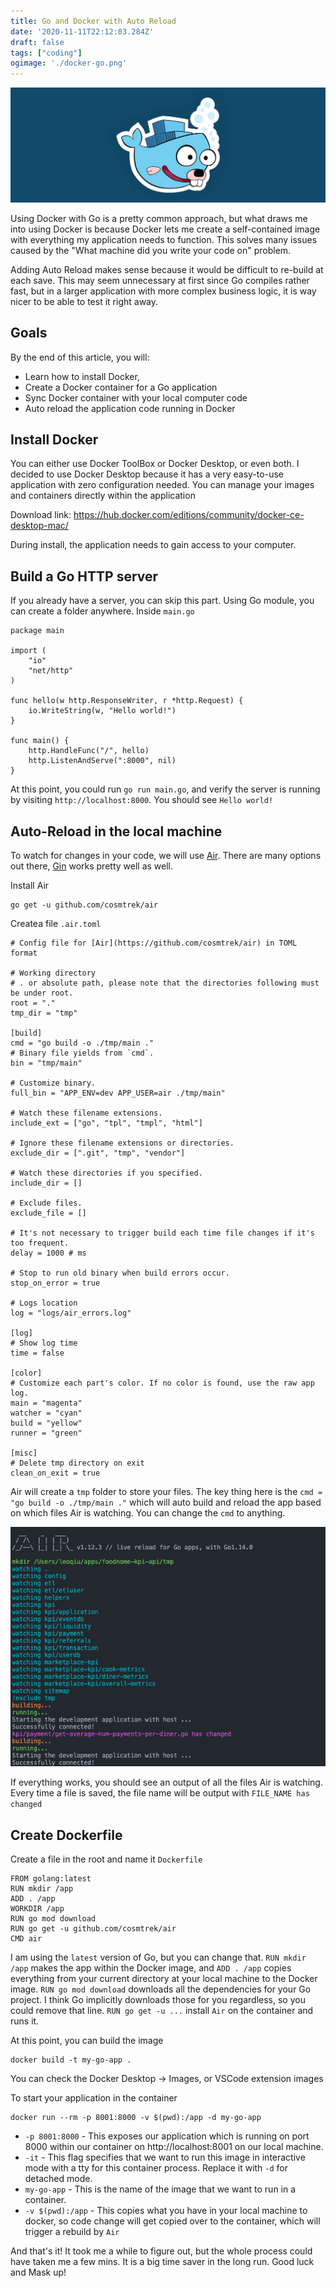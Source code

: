 ```yaml
---
title: Go and Docker with Auto Reload
date: '2020-11-11T22:12:03.284Z'
draft: false
tags: ["coding"]
ogimage: './docker-go.png'
---
```


![Docker and Go Image](./docker-go.png)

Using Docker with Go is a pretty common approach, but what draws me into using Docker is because Docker lets me create a self-contained image with everything my application needs to function. This solves many issues caused by the "What machine did you write your code on" problem. 

Adding Auto Reload makes sense because it would be difficult to re-build at each save. This may seem unnecessary at first since Go compiles rather fast, but in a larger application with more complex business logic, it is way nicer to be able to test it right away. 

## Goals

By the end of this article, you will:

* Learn how to install Docker,
* Create a Docker container for a Go application
* Sync Docker container with your local computer code
* Auto reload the application code running in Docker

## Install Docker

You can either use Docker ToolBox or Docker Desktop, or even both. I decided to use Docker Desktop because it has a very easy-to-use application with zero configuration needed. You can manage your images and containers directly within the application

Download link: https://hub.docker.com/editions/community/docker-ce-desktop-mac/

During install, the application needs to gain access to your computer.

## Build a Go HTTP server

If you already have a server, you can skip this part. Using Go module, you can create a folder anywhere. Inside `main.go`

```
package main
 
import (
    "io"
    "net/http"
)
 
func hello(w http.ResponseWriter, r *http.Request) {
    io.WriteString(w, "Hello world!")
}
 
func main() {
    http.HandleFunc("/", hello)
    http.ListenAndServe(":8000", nil)
}
```

At this point, you could run `go run main.go`, and verify the server is running by visiting `http://localhost:8000`. You should see `Hello world!`


## Auto-Reload in the local machine

To watch for changes in your code, we will use [Air](https://github.com/cosmtrek/air). There are many options out there, [Gin](https://github.com/codegangsta/gin) works pretty well as well. 

Install Air

```
go get -u github.com/cosmtrek/air
```

Createa file `.air.toml`

```
# Config file for [Air](https://github.com/cosmtrek/air) in TOML format

# Working directory
# . or absolute path, please note that the directories following must be under root.
root = "."
tmp_dir = "tmp"

[build]
cmd = "go build -o ./tmp/main ."
# Binary file yields from `cmd`.
bin = "tmp/main"

# Customize binary.
full_bin = "APP_ENV=dev APP_USER=air ./tmp/main"

# Watch these filename extensions.
include_ext = ["go", "tpl", "tmpl", "html"]

# Ignore these filename extensions or directories.
exclude_dir = [".git", "tmp", "vendor"]

# Watch these directories if you specified.
include_dir = []

# Exclude files.
exclude_file = []

# It's not necessary to trigger build each time file changes if it's too frequent.
delay = 1000 # ms

# Stop to run old binary when build errors occur.
stop_on_error = true

# Logs location
log = "logs/air_errors.log"

[log]
# Show log time
time = false

[color]
# Customize each part's color. If no color is found, use the raw app log.
main = "magenta"
watcher = "cyan"
build = "yellow"
runner = "green"

[misc]
# Delete tmp directory on exit
clean_on_exit = true
```

Air will create a `tmp` folder to store your files. The key thing here is the `cmd = "go build -o ./tmp/main ."` which will auto build and reload the app based on which files Air is watching. You can change the `cmd` to anything.

![air reload app](./air-reload.png)

If everything works, you should see an output of all the files Air is watching. Every time a file is saved, the file name will be output with `FILE_NAME has changed`

## Create Dockerfile

Create a file in the root and name it `Dockerfile`

```
FROM golang:latest
RUN mkdir /app
ADD . /app
WORKDIR /app
RUN go mod download
RUN go get -u github.com/cosmtrek/air
CMD air
```

I am using the `latest` version of Go, but you can change that. `RUN mkdir /app` makes the app within the Docker image, and `ADD . /app` copies everything from your current directory at your local machine to the Docker image. `RUN go mod download` downloads all the dependencies for your Go project. I think Go implicitly downloads those for you regardless, so you could remove that line. `RUN go get -u ...` install `Air` on the container and runs it.

At this point, you can build the image

```
docker build -t my-go-app .
```

You can check the Docker Desktop -> Images, or VSCode extension images

To start your application in the container

```
docker run --rm -p 8001:8000 -v $(pwd):/app -d my-go-app
```

* `-p 8001:8000` - This exposes our application which is running on port 8000 within our container on http://localhost:8001 on our local machine.
* `-it` - This flag specifies that we want to run this image in interactive mode with a tty for this container process. Replace it with `-d` for detached mode.
* `my-go-app` - This is the name of the image that we want to run in a container.
* `-v $(pwd):/app` - This copies what you have in your local machine to docker, so code change will get copied over to the container, which will trigger a rebuild by `Air`

And that's it! It took me a while to figure out, but the whole process could have taken me a few mins. It is a big time saver in the long run. Good luck and Mask up!